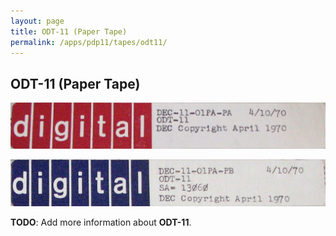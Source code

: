 ```yaml
---
layout: page
title: ODT-11 (Paper Tape)
permalink: /apps/pdp11/tapes/odt11/
---
```


ODT-11 (Paper Tape)
-------------------

[![DEC-11-O1PA-PA](DEC-11-O1PA-PA.jpg)](DEC-11-O1PA-PA.json)

[![DEC-11-O1PA-PB](DEC-11-O1PA-PB.jpg)](DEC-11-O1PA-PB.json)

**TODO**: Add more information about **ODT-11**.

